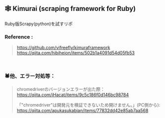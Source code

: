 ## 🕸 Kimurai (scraping framework for Ruby)  
Ruby版Scrapy(python)を試すリポ
### Reference :
> https://github.com/vifreefly/kimuraframework  
https://qiita.com/hibiheion/items/502b1a4091d54d05fb53

<br/>

### 🕷他、エラー対処等：
> chromedriverのバージョンエラーが出た際：  
https://qiita.com/iHacat/items/9c5c186f0d146bc98784
>
>「"chromedriver"は開発元を検証できないため開けません。」(PC側から):  
https://qiita.com/apukasukabian/items/77832dd42e85ab7aa568